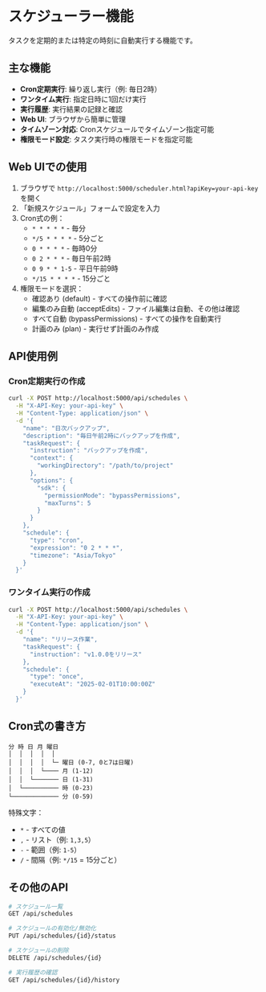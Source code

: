 # スケジューラー機能

タスクを定期的または特定の時刻に自動実行する機能です。

## 主な機能

- **Cron定期実行**: 繰り返し実行（例: 毎日2時）
- **ワンタイム実行**: 指定日時に1回だけ実行
- **実行履歴**: 実行結果の記録と確認
- **Web UI**: ブラウザから簡単に管理
- **タイムゾーン対応**: Cronスケジュールでタイムゾーン指定可能
- **権限モード設定**: タスク実行時の権限モードを指定可能

## Web UIでの使用

1. ブラウザで `http://localhost:5000/scheduler.html?apiKey=your-api-key` を開く
2. 「新規スケジュール」フォームで設定を入力
3. Cron式の例：
   - `* * * * *` - 毎分
   - `*/5 * * * *` - 5分ごと
   - `0 * * * *` - 毎時0分
   - `0 2 * * *` - 毎日午前2時
   - `0 9 * * 1-5` - 平日午前9時
   - `*/15 * * * *` - 15分ごと
4. 権限モードを選択：
   - 確認あり (default) - すべての操作前に確認
   - 編集のみ自動 (acceptEdits) - ファイル編集は自動、その他は確認
   - すべて自動 (bypassPermissions) - すべての操作を自動実行
   - 計画のみ (plan) - 実行せず計画のみ作成

## API使用例

### Cron定期実行の作成
```bash
curl -X POST http://localhost:5000/api/schedules \
  -H "X-API-Key: your-api-key" \
  -H "Content-Type: application/json" \
  -d '{
    "name": "日次バックアップ",
    "description": "毎日午前2時にバックアップを作成",
    "taskRequest": {
      "instruction": "バックアップを作成",
      "context": {
        "workingDirectory": "/path/to/project"
      },
      "options": {
        "sdk": {
          "permissionMode": "bypassPermissions",
          "maxTurns": 5
        }
      }
    },
    "schedule": {
      "type": "cron",
      "expression": "0 2 * * *",
      "timezone": "Asia/Tokyo"
    }
  }'
```

### ワンタイム実行の作成
```bash
curl -X POST http://localhost:5000/api/schedules \
  -H "X-API-Key: your-api-key" \
  -H "Content-Type: application/json" \
  -d '{
    "name": "リリース作業",
    "taskRequest": {
      "instruction": "v1.0.0をリリース"
    },
    "schedule": {
      "type": "once",
      "executeAt": "2025-02-01T10:00:00Z"
    }
  }'
```

## Cron式の書き方

```
分 時 日 月 曜日
│  │  │  │  │
│  │  │  │  └─ 曜日 (0-7, 0と7は日曜)
│  │  │  └──── 月 (1-12)
│  │  └─────── 日 (1-31)
│  └────────── 時 (0-23)
└───────────── 分 (0-59)
```

特殊文字：
- `*` - すべての値
- `,` - リスト（例: `1,3,5`）
- `-` - 範囲（例: `1-5`）
- `/` - 間隔（例: `*/15` = 15分ごと）

## その他のAPI

```bash
# スケジュール一覧
GET /api/schedules

# スケジュールの有効化/無効化
PUT /api/schedules/{id}/status

# スケジュールの削除
DELETE /api/schedules/{id}

# 実行履歴の確認
GET /api/schedules/{id}/history
```